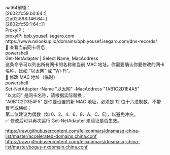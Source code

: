 <div>nat64前辍：<div>
<div>[2602:fc59:b0:64::] <div>
<div>[2a02:898:146:64::] <div>
<div>[2602:fc59:1:64::]1<div>
<div>ProxyIP：<div>
<div>proxyIP: bpb.yousef.isegaro.com<div>
<div>https://www.nslookup.io/domains/bpb.yousef.isegaro.com/dns-records/<div>

<div>🧩 查看当前网卡信息<div>
<div>powershell<div>
<div>Get-NetAdapter | Select Name, MacAddress<div>
<div>这条命令可以列出所有网卡的名称和当前 MAC 地址。你需要确认你要修改的网卡名称，比如 "以太网" 或 "Wi-Fi"。<div>

<div>🧩 修改 MAC 地址（临时）<div>
<div>powershell<div>
<div>Set-NetAdapter -Name "以太网" -MacAddress "1AB1C2D1E4A5"<div>
<div>"以太网" 是网卡名称，请根据实际替换；<div>

<div>"A0B1C2D3E4F5" 是你要设置的新 MAC 地址，必须是 12 位十六进制数，不带冒号或横线；<div>

<div>第二位建议为偶数（如 0、2、4、6、8、A、C、E），以避免冲突。<div>

<div>✅ 修改后可以再次运行 Get-NetAdapter 来验证是否生效。<div>


https://raw.githubusercontent.com/felixonmars/dnsmasq-china-list/master/accelerated-domains.china.conf
https://raw.githubusercontent.com/felixonmars/dnsmasq-china-list/master/bogus-nxdomain.china.conf













